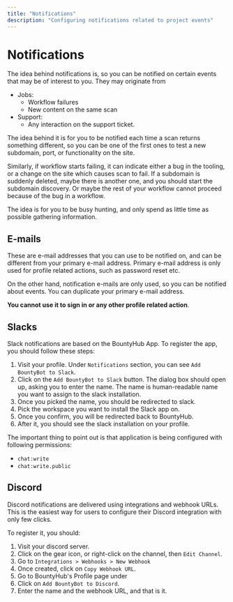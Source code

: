 ```yaml
---
title: "Notifications"
description: "Configuring notifications related to project events"
---
```


# Notifications

The idea behind notifications is, so you can be notified on certain events that may be of interest to you. They may originate from

- Jobs:
  - Workflow failures
  - New content on the same scan
- Support:
  - Any interaction on the support ticket.

The idea behind it is for you to be notified each time a scan returns something different, so you can be one of the first ones to test a new subdomain,
port, or functionality on the site.

Similarly, if workflow starts failing, it can indicate either a bug in the tooling, or a change on the site which causes scan to fail. If a subdomain is suddenly
deleted, maybe there is another one, and you should start the subdomain discovery. Or maybe the rest of your workflow cannot proceed because of the bug in a workflow.

The idea is for you to be busy hunting, and only spend as little time as possible gathering information.

## E-mails

These are e-mail addresses that you can use to be notified on, and can be different from your primary e-mail address. Primary e-mail address is only used for profile related actions, such as password reset etc.

On the other hand, notification e-mails are only used, so you can be notified about events. You can duplicate your primary e-mail address.

**You cannot use it to sign in or any other profile related action**.

## Slacks

Slack notifications are based on the BountyHub App. To register the app, you should follow these steps:

1. Visit your profile. Under `Notifications` section, you can see `Add BountyBot to Slack`.
2. Click on the `Add BountyBot to Slack` button. The dialog box should open up, asking you to enter the name.
   The name is human-readable name you want to assign to the slack installation.
3. Once you picked the name, you should be redirected to slack.
4. Pick the workspace you want to install the Slack app on.
5. Once you confirm, you will be redirected back to BountyHub.
6. After it, you should see the slack installation on your profile.

The important thing to point out is that application is being configured with following permissions:

- `chat:write`
- `chat:write.public`

## Discord

Discord notifications are delivered using integrations and webhook URLs. This is the easiest way for users to configure
their Discord integration with only few clicks.

To register it, you should:

1. Visit your discord server.
2. Click on the gear icon, or right-click on the channel, then `Edit Channel`.
3. Go to `Integrations > Webhooks > New Webhook`
4. Once created, click on `Copy Webhook URL`.
5. Go to BountyHub's Profile page under
6. Click on `Add BountyBot to Discord`.
7. Enter the name and the webhook URL, and that is it.
